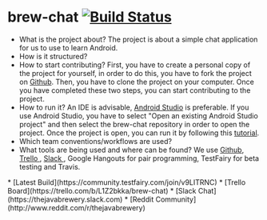 # brew-chat  [![Build Status](https://travis-ci.org/javabrewery/brew-chat.svg?branch=master)](https://travis-ci.org/javabrewery/brew-chat)
<ul>
<li>
What is the project about? The project is about a simple chat application for us to use to learn Android.</br>
</li>
<li>
How is it structured?<br/>
</li>
<li>
How to start contributing? First, you have to create a personal copy of the project for yourself, in order to do this, you have to fork the project on <a href="https://guides.github.com/activities/forking/index.html">Github</a>. Then, you have to clone the project on your computer. Once you have completed these two steps, you can start contributing to the project.<br/>
</li>
<li>How to run it? An IDE is advisable, <a href="https://developer.android.com/sdk/index.html">Android Studio</a> is preferable. If you use Android Studio, you have to select "Open an existing Android Studio project" and then select the brew-chat repository in order to open the project. Once the project is open, you can run it by following this
<a href ="http://developer.android.com/training/basics/firstapp/running-app.html">tutorial</a>. <br/>
</li>
<li>
Which team conventions/workflows are used?<br/>
</li>
<li>What tools are being used and where can be found? We use <a href="https://github.com/javabrewery/brew-chat"> Github</a>, <a href ="https://trello.com/b/L1Z2bkka/brew-chat"> Trello </a>, <a href ="https://thejavabrewery.slack.com/"> Slack </a>, Google Hangouts for pair programming, TestFairy for beta testing and Travis.<br/>
</li>
</ul>
* [Latest Build](https://community.testfairy.com/join/v9LITRNC)
* [Trello Board](https://trello.com/b/L1Z2bkka/brew-chat)
* [Slack Chat](https://thejavabrewery.slack.com)
* [Reddit Community](http://www.reddit.com/r/thejavabrewery)
